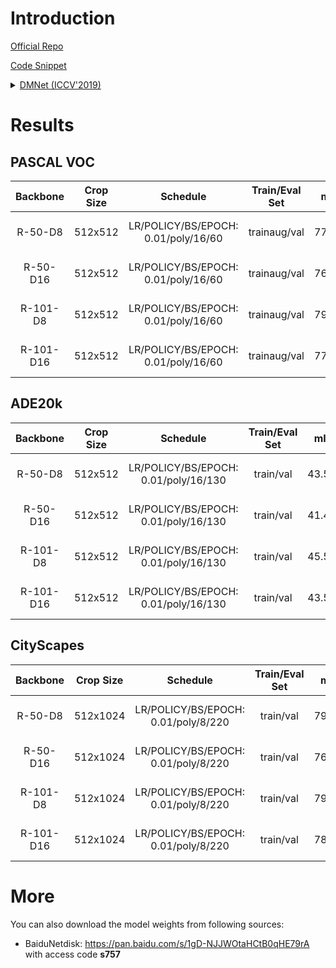 # Introduction

<a href="https://github.com/Junjun2016/DMNet">Official Repo</a>

<a href="https://github.com/SegmentationBLWX/sssegmentation/blob/main/ssseg/modules/models/segmentors/dmnet/dmnet.py">Code Snippet</a>

<details>
<summary align="left"><a href="https://openaccess.thecvf.com/content_ICCV_2019/papers/He_Dynamic_Multi-Scale_Filters_for_Semantic_Segmentation_ICCV_2019_paper.pdf">DMNet (ICCV'2019)</a></summary>

```latex
@InProceedings{He_2019_ICCV,
    author = {He, Junjun and Deng, Zhongying and Qiao, Yu},
    title = {Dynamic Multi-Scale Filters for Semantic Segmentation},
    booktitle = {Proceedings of the IEEE/CVF International Conference on Computer Vision (ICCV)},
    month = {October},
    year = {2019}
}
```

</details>


# Results

## PASCAL VOC
| Backbone  | Crop Size  | Schedule                             | Train/Eval Set  | mIoU   | Download                                                                                                                                                                                                                                                                                                                                                                                 |
| :-:       | :-:        | :-:                                  | :-:             | :-:    | :-:                                                                                                                                                                                                                                                                                                                                                                                      |
| R-50-D8   | 512x512    | LR/POLICY/BS/EPOCH: 0.01/poly/16/60  | trainaug/val    | 77.38% | [cfg](https://raw.githubusercontent.com/SegmentationBLWX/sssegmentation/main/ssseg/configs/dmnet/dmnet_resnet50os8_voc.py) &#124; [model](https://github.com/SegmentationBLWX/modelstore/releases/download/ssseg_dmnet/dmnet_resnet50os8_voc_train.pth) &#124; [log](https://github.com/SegmentationBLWX/modelstore/releases/download/ssseg_dmnet/dmnet_resnet50os8_voc_train.log)       |
| R-50-D16  | 512x512    | LR/POLICY/BS/EPOCH: 0.01/poly/16/60  | trainaug/val    | 76.70% | [cfg](https://raw.githubusercontent.com/SegmentationBLWX/sssegmentation/main/ssseg/configs/dmnet/dmnet_resnet50os16_voc.py) &#124; [model](https://github.com/SegmentationBLWX/modelstore/releases/download/ssseg_dmnet/dmnet_resnet50os16_voc_train.pth) &#124; [log](https://github.com/SegmentationBLWX/modelstore/releases/download/ssseg_dmnet/dmnet_resnet50os16_voc_train.log)    |
| R-101-D8  | 512x512    | LR/POLICY/BS/EPOCH: 0.01/poly/16/60  | trainaug/val    | 79.15% | [cfg](https://raw.githubusercontent.com/SegmentationBLWX/sssegmentation/main/ssseg/configs/dmnet/dmnet_resnet101os8_voc.py) &#124; [model](https://github.com/SegmentationBLWX/modelstore/releases/download/ssseg_dmnet/dmnet_resnet101os8_voc_train.pth) &#124; [log](https://github.com/SegmentationBLWX/modelstore/releases/download/ssseg_dmnet/dmnet_resnet101os8_voc_train.log)    |
| R-101-D16 | 512x512    | LR/POLICY/BS/EPOCH: 0.01/poly/16/60  | trainaug/val    | 77.76% | [cfg](https://raw.githubusercontent.com/SegmentationBLWX/sssegmentation/main/ssseg/configs/dmnet/dmnet_resnet101os16_voc.py) &#124; [model](https://github.com/SegmentationBLWX/modelstore/releases/download/ssseg_dmnet/dmnet_resnet101os16_voc_train.pth) &#124; [log](https://github.com/SegmentationBLWX/modelstore/releases/download/ssseg_dmnet/dmnet_resnet101os16_voc_train.log) |

## ADE20k
| Backbone  | Crop Size  | Schedule                             | Train/Eval Set  | mIoU   | Download                                                                                                                                                                                                                                                                                                                                                                                          |
| :-:       | :-:        | :-:                                  | :-:             | :-:    | :-:                                                                                                                                                                                                                                                                                                                                                                                               |
| R-50-D8   | 512x512    | LR/POLICY/BS/EPOCH: 0.01/poly/16/130 | train/val       | 43.54% | [cfg](https://raw.githubusercontent.com/SegmentationBLWX/sssegmentation/main/ssseg/configs/dmnet/dmnet_resnet50os8_ade20k.py) &#124; [model](https://github.com/SegmentationBLWX/modelstore/releases/download/ssseg_dmnet/dmnet_resnet50os8_ade20k_train.pth) &#124; [log](https://github.com/SegmentationBLWX/modelstore/releases/download/ssseg_dmnet/dmnet_resnet50os8_ade20k_train.log)       |
| R-50-D16  | 512x512    | LR/POLICY/BS/EPOCH: 0.01/poly/16/130 | train/val       | 41.43% | [cfg](https://raw.githubusercontent.com/SegmentationBLWX/sssegmentation/main/ssseg/configs/dmnet/dmnet_resnet50os16_ade20k.py) &#124; [model](https://github.com/SegmentationBLWX/modelstore/releases/download/ssseg_dmnet/dmnet_resnet50os16_ade20k_train.pth) &#124; [log](https://github.com/SegmentationBLWX/modelstore/releases/download/ssseg_dmnet/dmnet_resnet50os16_ade20k_train.log)    |
| R-101-D8  | 512x512    | LR/POLICY/BS/EPOCH: 0.01/poly/16/130 | train/val       | 45.53% | [cfg](https://raw.githubusercontent.com/SegmentationBLWX/sssegmentation/main/ssseg/configs/dmnet/dmnet_resnet101os8_ade20k.py) &#124; [model](https://github.com/SegmentationBLWX/modelstore/releases/download/ssseg_dmnet/dmnet_resnet101os8_ade20k_train.pth) &#124; [log](https://github.com/SegmentationBLWX/modelstore/releases/download/ssseg_dmnet/dmnet_resnet101os8_ade20k_train.log)    |
| R-101-D16 | 512x512    | LR/POLICY/BS/EPOCH: 0.01/poly/16/130 | train/val       | 43.53% | [cfg](https://raw.githubusercontent.com/SegmentationBLWX/sssegmentation/main/ssseg/configs/dmnet/dmnet_resnet101os16_ade20k.py) &#124; [model](https://github.com/SegmentationBLWX/modelstore/releases/download/ssseg_dmnet/dmnet_resnet101os16_ade20k_train.pth) &#124; [log](https://github.com/SegmentationBLWX/modelstore/releases/download/ssseg_dmnet/dmnet_resnet101os16_ade20k_train.log) |

## CityScapes
| Backbone  | Crop Size  | Schedule                             | Train/Eval Set  | mIoU   | Download                                                                                                                                                                                                                                                                                                                                                                                                      |
| :-:       | :-:        | :-:                                  | :-:             | :-:    | :-:                                                                                                                                                                                                                                                                                                                                                                                                           |
| R-50-D8   | 512x1024   | LR/POLICY/BS/EPOCH: 0.01/poly/8/220  | train/val       | 79.17% | [cfg](https://raw.githubusercontent.com/SegmentationBLWX/sssegmentation/main/ssseg/configs/dmnet/dmnet_resnet50os8_cityscapes.py) &#124; [model](https://github.com/SegmentationBLWX/modelstore/releases/download/ssseg_dmnet/dmnet_resnet50os8_cityscapes_train.pth) &#124; [log](https://github.com/SegmentationBLWX/modelstore/releases/download/ssseg_dmnet/dmnet_resnet50os8_cityscapes_train.log)       |
| R-50-D16  | 512x1024   | LR/POLICY/BS/EPOCH: 0.01/poly/8/220  | train/val       | 76.43% | [cfg](https://raw.githubusercontent.com/SegmentationBLWX/sssegmentation/main/ssseg/configs/dmnet/dmnet_resnet50os16_cityscapes.py) &#124; [model](https://github.com/SegmentationBLWX/modelstore/releases/download/ssseg_dmnet/dmnet_resnet50os16_cityscapes_train.pth) &#124; [log](https://github.com/SegmentationBLWX/modelstore/releases/download/ssseg_dmnet/dmnet_resnet50os16_cityscapes_train.log)    |
| R-101-D8  | 512x1024   | LR/POLICY/BS/EPOCH: 0.01/poly/8/220  | train/val       | 79.90% | [cfg](https://raw.githubusercontent.com/SegmentationBLWX/sssegmentation/main/ssseg/configs/dmnet/dmnet_resnet101os8_cityscapes.py) &#124; [model](https://github.com/SegmentationBLWX/modelstore/releases/download/ssseg_dmnet/dmnet_resnet101os8_cityscapes_train.pth) &#124; [log](https://github.com/SegmentationBLWX/modelstore/releases/download/ssseg_dmnet/dmnet_resnet101os8_cityscapes_train.log)    |
| R-101-D16 | 512x1024   | LR/POLICY/BS/EPOCH: 0.01/poly/8/220  | train/val       | 78.09% | [cfg](https://raw.githubusercontent.com/SegmentationBLWX/sssegmentation/main/ssseg/configs/dmnet/dmnet_resnet101os16_cityscapes.py) &#124; [model](https://github.com/SegmentationBLWX/modelstore/releases/download/ssseg_dmnet/dmnet_resnet101os16_cityscapes_train.pth) &#124; [log](https://github.com/SegmentationBLWX/modelstore/releases/download/ssseg_dmnet/dmnet_resnet101os16_cityscapes_train.log) |


# More
You can also download the model weights from following sources:
- BaiduNetdisk: https://pan.baidu.com/s/1gD-NJJWOtaHCtB0qHE79rA with access code **s757**